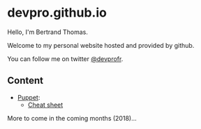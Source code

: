 # devpro.github.io

Hello, I'm Bertrand Thomas.

Welcome to my personal website hosted and provided by github.

You can follow me on twitter [@devprofr](https://twitter.com/devprofr/).

## Content

* [Puppet](./puppet/readme.md):
  * [Cheat sheet](./puppet/cheatsheet.md)

More to come in the coming months (2018)...
